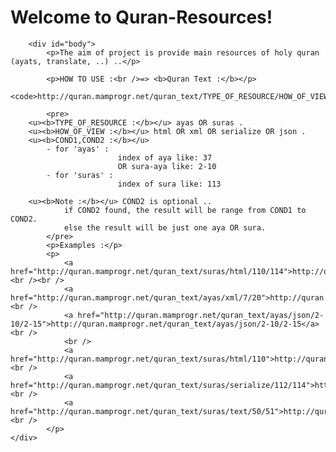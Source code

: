 <div class="more-info">
	<div class="more-content">
		<h1>Welcome to Quran-Resources!</h1>
	
		<div id="body">
			<p>The aim of project is provide main resources of holy quran (ayats, translate, ..) ..</p>
	
			<p>HOW TO USE :<br />=> <b>Quran Text :</b></p>
			<code>http://quran.mamprogr.net/quran_text/TYPE_OF_RESOURCE/HOW_OF_VIEW/COND1/COND2</code>
	
			<pre>
	    <u><b>TYPE_OF_RESOURCE :</b></u> ayas OR suras .
	    <u><b>HOW_OF_VIEW :</b></u> html OR xml OR serialize OR json .
	    <u><b>COND1,COND2 :</b></u>
	        - for 'ayas' :
	                        index of aya like: 37
	                        OR sura-aya like: 2-10
	        - for 'suras' :
	                        index of sura like: 113 
	    
	    <u><b>Note :</b></u> COND2 is optional ..
	            if COND2 found, the result will be range from COND1 to COND2.
	            else the result will be just one aya OR sura.
	        </pre>
	        <p>Examples :</p>
			<p>
	            <a href="http://quran.mamprogr.net/quran_text/suras/html/110/114">http://quran.mamprogr.net/quran_text/suras/html/110/114</a><br /><br />
			    <a href="http://quran.mamprogr.net/quran_text/ayas/xml/7/20">http://quran.mamprogr.net/quran_text/ayas/xml/7/20</a><br />
	            <a href="http://quran.mamprogr.net/quran_text/ayas/json/2-10/2-15">http://quran.mamprogr.net/quran_text/ayas/json/2-10/2-15</a><br />
	            <br />
	            <a href="http://quran.mamprogr.net/quran_text/suras/html/110">http://quran.mamprogr.net/quran_text/suras/html/110</a><br />
	            <a href="http://quran.mamprogr.net/quran_text/suras/serialize/112/114">http://quran.mamprogr.net/quran_text/suras/serialize/112/114</a><br />
	            <a href="http://quran.mamprogr.net/quran_text/suras/text/50/51">http://quran.mamprogr.net/quran_text/suras/text/50/51</a><br />
	        </p>
	</div>
</div>

